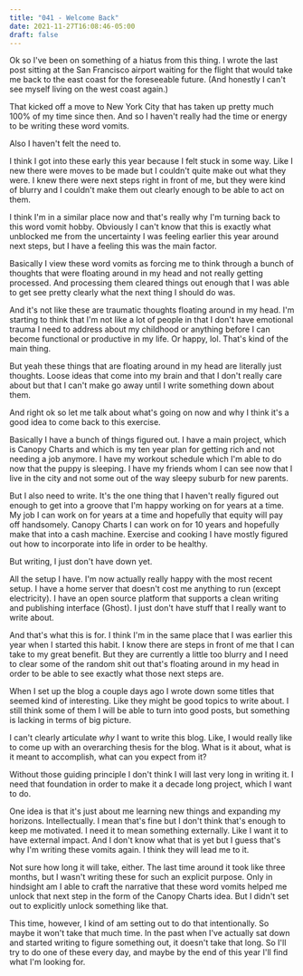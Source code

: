 ```yaml
---
title: "041 - Welcome Back"
date: 2021-11-27T16:08:46-05:00
draft: false
---
```


Ok so I've been on something of a hiatus from this thing. I wrote the
last post sitting at the San Francisco airport waiting for the flight
that would take me back to the east coast for the foreseeable future.
(And honestly I can't see myself living on the west coast again.)

That kicked off a move to New York City that has taken up pretty much
100% of my time since then. And so I haven't really had the time or
energy to be writing these word vomits.

Also I haven't felt the need to.

I think I got into these early this year because I felt stuck in some
way. Like I new there were moves to be made but I couldn't quite make
out what they were. I knew there were next steps right in front of me,
but they were kind of blurry and I couldn't make them out clearly
enough to be able to act on them.

I think I'm in a similar place now and that's really why I'm turning
back to this word vomit hobby. Obviously I can't know that this is
exactly what unblocked me from the uncertainty I was feeling earlier
this year around next steps, but I have a feeling this was the main
factor.

Basically I view these word vomits as forcing me to think through a
bunch of thoughts that were floating around in my head and not really
getting processed. And processing them cleared things out enough that
I was able to get see pretty clearly what the next thing I should do
was.

And it's not like these are traumatic thoughts floating around in my
head. I'm starting to think that I'm not like a lot of people in that
I don't have emotional trauma I need to address about my childhood or
anything before I can become functional or productive in my life. Or
happy, lol. That's kind of the main thing.

But yeah these things that are floating around in my head are
literally just thoughts. Loose ideas that come into my brain and that
I don't really care about but that I can't make go away until I write
something down about them.

And right ok so let me talk about what's going on now and why I think
it's a good idea to come back to this exercise.

Basically I have a bunch of things figured out. I have a main project,
which is Canopy Charts and which is my ten year plan for getting rich
and not needing a job anymore. I have my workout schedule which I'm
able to do now that the puppy is sleeping. I have my friends whom I
can see now that I live in the city and not some out of the way sleepy
suburb for new parents.

But I also need to write. It's the one thing that I haven't really
figured out enough to get into a groove that I'm happy working on for
years at a time. My job I can work on for years at a time and
hopefully that equity will pay off handsomely. Canopy Charts I can
work on for 10 years and hopefully make that into a cash machine.
Exercise and cooking I have mostly figured out how to incorporate into
life in order to be healthy.

But writing, I just don't have down yet.

All the setup I have. I'm now actually really happy with the most
recent setup. I have a home server that doesn't cost me anything to
run (except electricity). I have an open source platform that supports
a clean writing and publishing interface (Ghost). I just don't have
stuff that I really want to write about.

And that's what this is for. I think I'm in the same place that I was
earlier this year when I started this habit. I know there are steps in
front of me that I can take to my great benefit. But they are
currently a little too blurry and I need to clear some of the random
shit out that's floating around in my head in order to be able to see
exactly what those next steps are.

When I set up the blog a couple days ago I wrote down some titles that
seemed kind of interesting. Like they might be good topics to write
about. I still think some of them I will be able to turn into good
posts, but something is lacking in terms of big picture.

I can't clearly articulate _why_ I want to write this blog. Like, I
would really like to come up with an overarching thesis for the blog.
What is it about, what is it meant to accomplish, what can you expect
from it?

Without those guiding principle I don't think I will last very long in
writing it. I need that foundation in order to make it a decade long
project, which I want to do.

One idea is that it's just about me learning new things and expanding
my horizons. Intellectually. I mean that's fine but I don't think
that's enough to keep me motivated. I need it to mean something
externally. Like I want it to have external impact. And I don't know
what that is yet but I guess that's why I'm writing these vomits
again. I think they will lead me to it.

Not sure how long it will take, either. The last time around it took
like three months, but I wasn't writing these for such an explicit
purpose. Only in hindsight am I able to craft the narrative that these
word vomits helped me unlock that next step in the form of the Canopy
Charts idea. But I didn't set out to explicitly unlock something like
that.

This time, however, I kind of am setting out to do that intentionally.
So maybe it won't take that much time. In the past when I've actually
sat down and started writing to figure something out, it doesn't take
that long. So I'll try to do one of these every day, and maybe by the
end of this year I'll find what I'm looking for.
